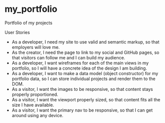 # my_portfolio
Portfolio of my projects

User Stories
- As a developer, I need my site to use valid and semantic markup, so that employers will love me.
- As the creator, I need the page to link to my social and GitHub pages, so that visitors can follow me and I can build my audience.
- As a developer, I want wireframes for each of the main views in my portfolio, so I will have a concrete idea of the design I am building.
- As a developer, I want to make a data model (object constructor) for my portfolio data, so I can store individual projects and render them to the DOM.
- As a visitor, I want the images to be responsive, so that content stays properly proportioned.
- As a visitor, I want the viewport properly sized, so that content fits all the size I have available.
- As a visitor, I want the primary nav to be responsive, so that I can get around using any device.
